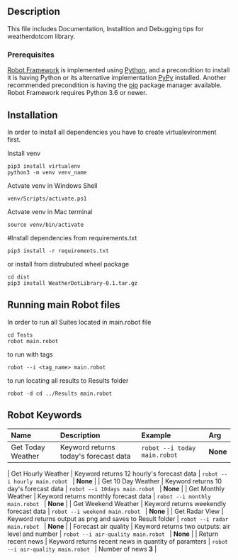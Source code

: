 ## Description
This file includes Documentation, Installtion and Debugging tips for weatherdotcom library.

### Prerequisites
[Robot Framework](https://robotframework.org/) is implemented using [Python](https://www.python.org/), and a precondition to install it is having Python or its alternative implementation [PyPy](https://www.pypy.org/) installed. Another recommended precondition is having the [pip](https://pip.pypa.io/en/stable/) package manager available.
Robot Framework requires Python 3.6 or newer.

## Installation
In order to install all dependencies you have to create virtualevironment first.

Install venv
```
pip3 install virtualenv
python3 -m venv venv_name
```
Actvate venv in Windows Shell
```
venv/Scripts/activate.ps1
```
Actvate venv in Mac terminal
```
source venv/bin/activate
```
#Install dependencies from requirements.txt
```
pip3 install -r requirements.txt
```
or install from distrubuted wheel package
```
cd dist
pip3 install WeatherDotLibrary-0.1.tar.gz
```
## Running main Robot files

In order to run all Suites located in main.robot file
```
cd Tests
robot main.robot
```
to run with tags
```
robot --i <tag_name> main.robot
```
to run locating all results to Results folder
```
robot -d cd ../Results main.robot
```
## Robot Keywords

| Name                      | Description                                                                                                                                                                                                                                                                                                              | Example                                                                                                                                            | Arg                                 |
|:-------------------------------|:---------------------------------------------------------------------------------------------------------------------------------------------------------------------------------------------------------------------------------------------------------------------------------------------------------------------|:---------------------------------------------------------------------------------------------------------------------------------------------------|:-----------------------------------------|
| Get Today Weather                 | Keyword returns today's forecast data | `robot --i today main.robot `                                                      | **None**                                  |

| Get Hourly Weather                 | Keyword returns 12 hourly's forecast data | `robot --i hourly main.robot `                                                      | **None**                                  |
| Get 10 Day Weather                 | Keyword returns 10 day's forecast data | `robot --i 10days main.robot `                                                      | **None**                                  |
| Get Monthly Weather                | Keyword returns monthly forecast data | `robot --i monthly main.robot `                                                      | **None**                                  |
| Get Weekend Weather                | Keyword returns weekendly forecast data | `robot --i weekend main.robot `                                                      | **None**                                  |
| Get Radar View                | Keyword returns output as png and saves to Result folder | `robot --i radar main.robot `                                                      | **None**                                  |
| Forecast air quality               | Keyword returns two outputs: air level and number  | `robot --i air-quality main.robot `                                                      | **None**                                  |
| Return recent news               | Keyword returns recent news in quantity of paramters  | `robot --i air-quality main.robot `                                                      | Number of news **3**                                  |

